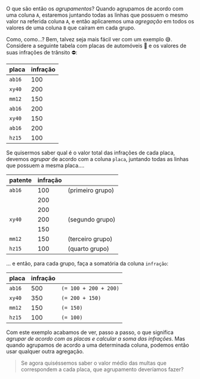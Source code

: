O que são então os _agrupamentos_? Quando agrupamos de acordo com uma coluna `A`, estaremos juntando todas as linhas que possuem o mesmo valor na referida coluna `A`, e então aplicaremos uma _agregação_ em todos os valores de uma coluna `B` que caíram em cada grupo.

Como, como...? Bem, talvez seja mais fácil ver com um exemplo 😅. Considere a seguinte tabela com placas de automóveis 🚗 e os valores de suas infrações de trânsito ⛔:

|placa|infração|
|----|---|
|`ab16`|100|
|`xy40`|200|
|`mm12`|150|
|`ab16`|200|
|`xy40`|150|
|`ab16`|200|
|`hz15`|100|

Se quisermos saber qual é o valor total das infrações de cada placa, devemos _agrupar_ de acordo com a coluna `placa`, juntando todas as linhas que possuem a mesma placa....

|patente|infração||
|----|---|---|
|`ab16`|100|(primeiro grupo)|
| |200|
| |200|
|`xy40`|200|(segundo grupo)|
| |150|
|`mm12`|150|(terceiro grupo)|
|`hz15`|100|(quarto grupo)|


... e então, para cada grupo, faça a somatória da coluna `infração`:

|placa|infração||
|----|---|---|
|`ab16`|500|`(= 100 + 200 + 200)`|
|`xy40`|350|`(= 200 + 150)`|
|`mm12`|150|`(= 150)`|
|`hz15`|100|`(= 100)`|

Com este exemplo acabamos de ver, passo a passo, o que significa _agrupar de acordo com as placas e calcular a soma das infrações_. Mas quando agrupamos de acordo a uma determinada coluna, podemos então usar qualquer outra agregação.

> Se agora quiséssemos saber o valor médio das multas que correspondem a cada placa, que agrupamento deveríamos fazer?
